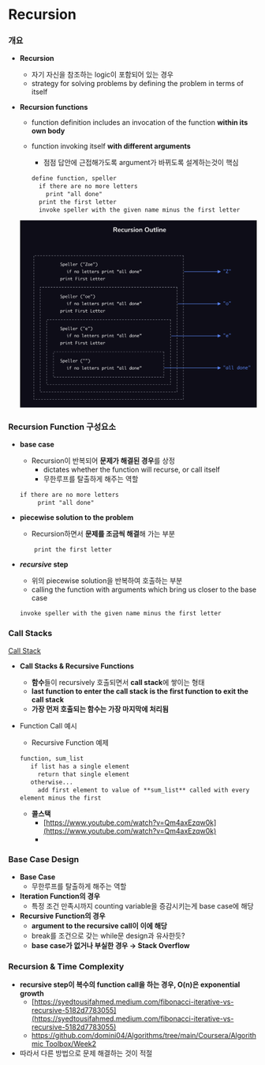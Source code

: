 # Recursion

### 개요

- **Recursion**
    - 자기 자신을 참조하는 logic이 포함되어 있는 경우
    - strategy for solving problems by defining the problem in terms of itself
- **Recursion functions**
    - function definition includes an invocation of the function **within its own body**
    - function invoking itself **with different arguments**
        - 점점 답안에 근접해가도록 argument가 바뀌도록 설계하는것이 핵심
        
        ```
        define function, speller
          if there are no more letters
            print "all done"
          print the first letter
          invoke speller with the given name minus the first letter
        ```
        
    
    ![Untitled](Recursion%205bac3e64dd1c4dde9a16c5eb2b6c4b61/Untitled.png)
    

### Recursion Function 구성요소

- **base case**
    - Recursion이 반복되어 **문제가 해결된 경우**를 상정
        - dictates whether the function will recurse, or call itself
        - 무한루프를 탈출하게 해주는 역할
    
    ```
    if there are no more letters
         print "all done"
    ```
    
- **piecewise solution to the problem**
    - Recursion하면서 **문제를 조금씩 해결**해 가는 부분
    
    ```
    	print the first letter
    ```
    
- ***recursive* step**
    - 위의 piecewise solution을 반복하여 호출하는 부분
    - calling the function with arguments which bring us closer to the base case
    
    ```
    invoke speller with the given name minus the first letter
    ```
    

### Call Stacks

[Call Stack](https://www.notion.so/Call-Stack-d694e80bf5e34ab0ad9d690ab73b982c) 

- **Call Stacks & Recursive Functions**
    - **함수**들이 recursively 호출되면서 **call stack**에 쌓이는 형태
    - **last function to enter the call stack is the first function to exit the call stack**
    - **가장 먼저 호출되는 함수는 가장 마지막에 처리됨**
- Function Call 예시
    - Recursive Function 예제
    
    ```
    function, sum_list 
       if list has a single element
         return that single element
       otherwise...
         add first element to value of **sum_list** called with every element minus the first
    ```
    
    - **콜스택**
        - [https://www.youtube.com/watch?v=Qm4axEzqw0k](https://www.youtube.com/watch?v=Qm4axEzqw0k)
        - 

### Base Case Design

- **Base Case**
    - 무한루프를 탈출하게 해주는 역할
- **Iteration Function의 경우**
    - 특정 조건 만족시까지 counting variable을 증감시키는게 base case에 해당
- **Recursive Function의 경우**
    - **argument to the recursive call이 이에 해당**
    - break를 조건으로 갖는 while문 design과 유사한듯?
    - **base case가 없거나 부실한 경우 → Stack Overflow**

### Recursion & Time Complexity

- **recursive step이  복수의 function call을 하는 경우, O(n)은 exponential growth**
    - [https://syedtousifahmed.medium.com/fibonacci-iterative-vs-recursive-5182d7783055](https://syedtousifahmed.medium.com/fibonacci-iterative-vs-recursive-5182d7783055)
    - [https://github.com/domini04/Algorithms/tree/main/Coursera/Algorithmic Toolbox/Week2](https://github.com/domini04/Algorithms/tree/main/Coursera/Algorithmic%20Toolbox/Week2)
- 따라서 다른 방법으로 문제 해결하는 것이 적절